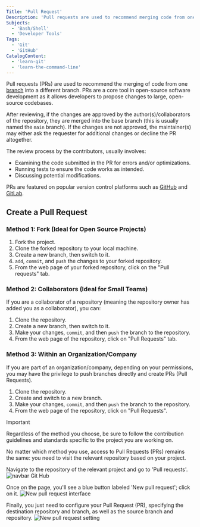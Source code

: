 ```yaml
---
Title: 'Pull Request'
Description: 'Pull requests are used to recommend merging code from one branch into a different branch. PRs are a core tool in open-source software development.'
Subjects:
  - 'Bash/Shell'
  - 'Developer Tools'
Tags:
  - 'Git'
  - 'GitHub'
CatalogContent:
  - 'learn-git'
  - 'learn-the-command-line'
---
```


Pull requests (PRs) are used to recommend the merging of code from one [branch](https://www.codecademy.com/resources/docs/git/branch) into a different branch. PRs are a core tool in open-source software development as it allows developers to propose changes to large, open-source codebases.

After reviewing, if the changes are approved by the author(s)/collaborators of the repository, they are merged into the base branch (this is usually named the `main` branch). If the changes are not approved, the maintainer(s) may either ask the requester for additional changes or decline the PR altogether.

The review process by the contributors, usually involves:

- Examining the code submitted in the PR for errors and/or optimizations.
- Running tests to ensure the code works as intended.
- Discussing potential modifications.

PRs are featured on popular version control platforms such as [GitHub](https://github.com/) and [GitLab](https://about.gitlab.com/).

## Create a Pull Request

### Method 1: Fork (Ideal for Open Source Projects)

1. Fork the project.
2. Clone the forked repository to your local machine.
3. Create a new branch, then switch to it.
4. `add`, `commit`, and `push` the changes to your forked repository.
5. From the web page of your forked repository, click on the "Pull requests" tab.

### Method 2: Collaborators (Ideal for Small Teams)
If you are a collaborator of a repository (meaning the repository owner has added you as a collaborator), you can:

1. Clone the repository.
2. Create a new branch, then switch to it.
3. Make your changes, `commit`, and then `push` the branch to the repository.
4. From the web page of the repository, click on "Pull Requests" tab.

### Method 3: Within an Organization/Company
If you are part of an organization/company, depending on your permissions, you may have the privilege to push branches directly and create PRs (Pull Requests).

1. Clone the repository.
2. Create and switch to a new branch.
3. Make your changes, `commit`, and then `push` the branch to the repository.
4. From the web page of the repository, click on "Pull Requests".

> [!IMPORTANT]
> Regardless of the method you choose, be sure to follow the contribution guidelines and
> standards specific to the project you are working on.

No matter which method you use, access to Pull Requests (PRs) remains the same: you need to visit the relevant repository based on your project.


Navigate to the repository of the relevant project and go to 'Pull requests'.
![navbar Git Hub](https://i.imgur.com/hPBcRoX.png)

Once on the page, you'll see a blue button labeled 'New pull request'; click on it.
![New pull request interface](https://i.imgur.com/9P8Dcpm.png)

Finally, you just need to configure your Pull Request (PR), specifying the destination repository and branch, as well as the source branch and repository.
![New pull request setting](https://i.imgur.com/ALyLGDt.png)